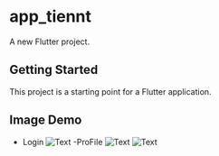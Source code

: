 # app_tiennt

A new Flutter project.

## Getting Started

This project is a starting point for a Flutter application.

## Image Demo

- Login
![Text]()
-ProFile
![Text]()
![Text]()


